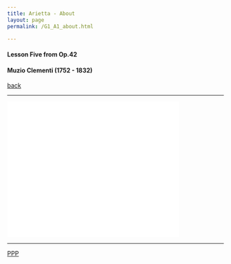 ```yaml
---
title: Arietta - About
layout: page
permalink: /G1_A1_about.html

---
```



#### Lesson Five from Op.42

#### Muzio Clementi (1752 - 1832)

[back](G1_A1_pathway2)

***


<iframe width="400" height="315" src="//www.youtube.com/embed/WQBNUHzeCG4?controls=0&amp;showinfo=0" frameborder="0" allowfullscreen></iframe>

***





[PPP](https://itunes.apple.com/gb/app/abrsm-piano-practice-partner/id891238739?mt=8>)




